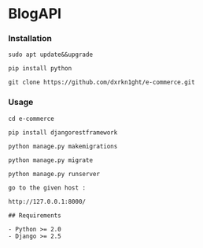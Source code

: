 # BlogAPI 

### Installation
`sudo apt update&&upgrade`

`pip install python`

`git clone https://github.com/dxrkn1ght/e-commerce.git`

### Usage

```
cd e-commerce
```

```
pip install djangorestframework
```

```
python manage.py makemigrations
```

```
python manage.py migrate
```

```
python manage.py runserver
```
`go to the given host :
`

`http://127.0.0.1:8000/`

````
## Requirements

- Python >= 2.0
- Django >= 2.5